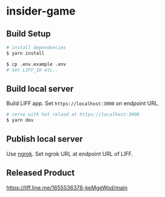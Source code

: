 # insider-game

## Build Setup

```bash
# install dependencies
$ yarn install

$ cp .env.example .env
# Set LIFF_ID etc..
```

## Build local server

Build LIFF app. Set `https://localhost:3000` on endpoint URL.

```bash
# serve with hot reload at https://localhost:3000
$ yarn dev
```

## Publish local server

Use [ngrok](https://ngrok.com/). Set ngrok URL at endpoint URL of LIFF.

## Released Product

https://liff.line.me/1655536378-keMgeWod/main
